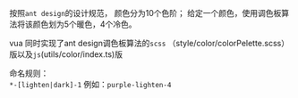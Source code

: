 按照`ant design`的设计规范， 颜色分为10个色阶； 给定一个颜色，使用调色板算法将该颜色划为5个暖色，4个冷色。

vua 同时实现了ant design调色板算法的`scss` （style/color/colorPelette.scss）版以及`js`(utils/color/index.ts)版


命名规则：\
    `*-[lighten|dark]-1` 例如：`purple-lighten-4`

